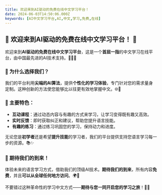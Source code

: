 ```yaml
---
title: 欢迎来到AI驱动的免费在线中文学习平台！
date: 2024-06-03T14:50:06.000Z
keywords: [AI中文学习平台,AI,中文,学习,免费,在线]
---
```

## 🌟 欢迎来到AI驱动的免费在线中文学习平台！ 🌟

欢迎来到**AI驱动的免费在线中文学习平台**，这是一个**首屈一指**的中文学习在线平台，由中国最先进的AI技术支持。🤖🇨🇳

### 🚀 为什么选择我们？

我们的平台利用**尖端的AI算法**，提供**个性化的学习体验**，专门针对您的需求量身定制。这种创新的方法使您能够比以往更有效地掌握中文。🌐💬

### 🌟 主要特色：

- **互动课程**：通过动态内容与有趣的方式来学习，让学习变得既有趣又高效。
- **实时反馈**：即时获取纠正和建议，帮助您提升语言技能。
- **有趣的练习**：通过练习巩固您的学习，保持动力和进度。

无论您是**初学者**还是希望**提升技能**的学习者，我们的平台提供支持您语言学习每一步的资源。📚✨

### 🎉 期待我们的到来！

体验未来的语言学习方式，借助我们的顶级AI技术。**期待我们的到来**，所有内容**免费**，并且**可以从全球任何地方访问**。🌍💪

不要错过这种革命性的学习中文方式——**期待与您一同开启您的学习之旅**！🚀🔤